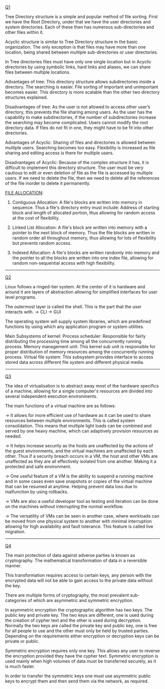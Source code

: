 
[Q1](https://www.geeksforgeeks.org/structures-of-directory-in-operating-system/)

Tree Directory structure is a simple and popular method of file sorting.
First we have the Root Directory, under that we have the user directories and system directories. Each of these then has numerous sub-directories and other files within it.

Acyclic structure is similar to Tree Directory structure in the basic organization. The only exception is that files may have more than one location, being shared between multiple sub-directories or user directories.

In Tree directories files must have only one single location but in Acyclic directories by using symbolic links, hard links and aliases, we can share files between multiple locations.

Advantages of tree:
This directory structure allows subdirectories inside a directory.
The searching is easier.
File sorting of important and unimportant becomes easier.
This directory is more scalable than the other two directory structures explained.

Disadvantages of tree:
As the user is not allowed to access other user’s directory, this prevents the file sharing among users.
As the user has the capability to make subdirectories, if the number of subdirectories increase the searching may become complicated.
Users cannot modify the root directory data.
If files do not fit in one, they might have to be fit into other directories.


Advantages of Acyclic:
Sharing of files and directories is allowed between multiple users.
Searching becomes too easy.
Flexibility is increased as file sharing and editing access is there for multiple users.

Disadvantages of Acyclic:
Because of the complex structure it has, it is difficult to implement this directory structure.
The user must be very cautious to edit or even deletion of file as the file is accessed by multiple users.
If we need to delete the file, then we need to delete all the references of the file inorder to delete it permanently.

[FILE ALLOCATION](https://www.geeksforgeeks.org/file-allocation-methods/):

1) Contiguous Allocation:
A file's blocks are written into memory in sequence.
Thus a file's directory entry must include: Address of starting block and length of allocated portion, thus allowing for random access at the cost of flexibility.

2) Linked List Allocation:
A file's block are written into memory with a pointer to the next block of memory.
Thus the file blocks are written in random order all throughout memory, thus allowing for lots of flexibility but prevents random access.

3) Indexed Allocation:
A file's blocks are written randomly into memory and the pointer to all the blocks are written into one index file, allowing for random non-sequential access with high flexibility.

---

[Q2](https://www.geeksforgeeks.org/architecture-of-linux-operating-system/)

Linux follows a ringed-tier system. At the center of it is hardware and around it are layers of abstraction allowing for simplified interfaces for user level programs.

The outermost layer is called the shell. This is the part that the user interacts with.
-> CLI 
-> GUI

The operating system will supply system libraries, which are predefined functions by using which any application program or system utilities.

Main Subsystems of kernel:
Process scheduler: Responsible for fairly distributing the processing time among all the concurrently running process.
Memory management unit: This kernel sub unit is responsible for proper distribution of memory resources among the concurrently running process.
Virtual file system: This subsystem provides interface to access stored data across different file system and different physical media.

---

[Q3](file:///C:/Users/catte/Downloads/OperatingSystemConcepts-10th[1].pdf)

The idea of virtualisation is to abstract away most of the hardware specifics of a machine, allowing for a single computer's resources are divided into several independent execution environments.

The main functions of a virtual machine are as follows:

-> It allows for more efficient use of hardware as it can be used to share resources between multiple environments. This is called system consolidation. This means that multiple light loads can be combined and served by one heavy machine, which can adaptively provision resources as needed.

-> It helps increase security as the hosts are unaffected by the actions of the guest environments, and the virtual machines are unaffected by each other. Thus if a security breach occurs in a VM, the host and other VMs are unaffected as they are all effectively isolated from one another. Making it a protected and safe environment.

-> One useful feature of a VM is the ability to suspend a running machine and in some cases even save snapshots or copies of the virtual machine that can be resumed at anytime. Helping prevent data loss due to malfunction by using rollbacks.

-> VMs are also a useful developer tool as testing and iteration can be done on the machines without interrupting the normal workflow.

-> The versatility of VMs can be seen in another case, where workloads can be moved from one physical system to another with minimal interruption allowing for high availability and fault tolerance. This feature is called live migration.

---
[Q4](https://drago1234.github.io/assets/images/2020-06-09-gpg-utility/symmetric_encryption.png)

The main protection of data against adverse parties is known as cryptography. The mathematical transformation of data in a reversible manner.

This transformation requires access to certain keys, any person with the encrypted data will not be able to gain access to the private data without the key.

There are multiple forms of cryptography, the most prevalent sub-categories of which are asymmetric and symmetric encryption.

In asymmetric encryption the cryptographic algorithm has two keys. The public key and private key. The two keys are different, one is used during the creation of cypher text and the other is used during decryption.
Normally the two keys are called the private key and public key, one is free for all people to use and the other must only be held by trusted parties. Depending on the requirements either encryption or decryption keys can be private or public.

Symmetric encryption requires only one key. This allows any user to reverse the encryption provided they have the cypher text.
Symmetric encryption is used mainly when high volumes of data must be transferred securely, as it is much faster.

In order to transfer the symmetric keys one must use asymmetric public keys to encrypt them and then send them via the network, as required.
